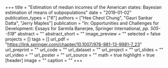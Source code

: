 +++
title = "Estimation of median incomes of the American states: Bayesian estimation of means of subpopulations"
date = "2019-01-02"
publication_types = ["6"]
authors = ["Hee Cheol Chung", "Gauri Sankar Datta", "Jerry Maples"]
publication = "In: Opportunities and Challenges for Development: Essays for Sarmila Banerjee, Springer International, _pp. 505--518_"
abstract = ""
abstract_short = ""
image_preview = ""
selected = false
projects = []
tags = []
url_pdf = "https://link.springer.com/chapter/10.1007/978-981-13-9981-7_23"
url_preprint = ""
url_code = ""
url_dataset = ""
url_project = ""
url_slides = ""
url_video = ""
url_poster = ""
url_source = ""
math = true
highlight = true
[header]
image = ""
caption = ""
+++
